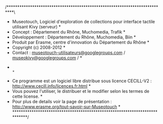/***************************************************************************\
 *  Museotouch, Logiciel d'exploration de collections pour interface tactile utilisant Kivy (serveur)                        *
 *  Concept : Département du Rhône, Muchomedia, Trafik *  
 *  Développement : Département du Rhône, Muchomedia, Biin *  
 *  Produit par Erasme, centre d'innovation du Département du Rhône  *
 *  Copyright (c) 2008-2012                                                *
 *  Contact : museotouch-utilisateurs@googlegroups.com / museokivy@googlegroups.com /     *
 *                                                                         *
 *  Ce programme est un logiciel libre distribue sous licence CECILL-V2 : http://www.cecill.info/licences.fr.html *
 *  Vous pouvez l'utiliser, le distribuer et le modifier selon les termes de cette license. *
 *  Pour plus de details voir la page de présentation : http://www.erasme.org/tout-savoir-sur-Museotouch *
\***************************************************************************/